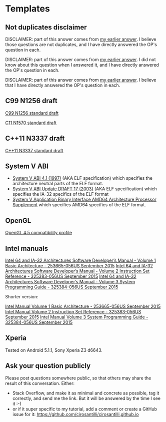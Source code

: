 # Templates

## Not duplicates disclaimer

DISCLAIMER: part of this answer comes from [my earlier answer](). I believe those questions are not duplicates, and I have directly answered the OP's question in each.

DISCLAIMER: part of this answer comes from [my earlier answer](). I did not know about this question when I answered it, and I have directly answered the OP's question in each.

DISCLAIMER: part of this answer comes from [my earlier answer](). I believe that I have directly answered the OP's question in each. 

## C99 N1256 draft

[C99 N1256 standard draft](http://www.open-std.org/JTC1/SC22/WG14/www/docs/n1256.pdf)

[C11 N1570 standard draft](http://www.open-std.org/jtc1/sc22/wg14/www/docs/n1570.pdf)

## C++11 N3337 draft

[C++11 N3337 standard draft](http://www.open-std.org/jtc1/sc22/wg21/docs/papers/2012/n3337.pdf)

## System V ABI

- [System V ABI 4.1 (1997)](http://www.sco.com/developers/devspecs/gabi41.pdf) (AKA ELF specification) which specifies the architecture neutral parts of the ELF format.
- [System V ABI Update DRAFT 17 (2003)](http://www.sco.com/developers/gabi/2003-12-17/contents.html) (AKA ELF specification) which specifies the IA-32 specifics of the ELF format
- [System V Application Binary Interface AMD64 Architecture Processor Supplement](http://refspecs.linuxbase.org/elf/x86_64-abi-0.98.pdf) which specifies AMD64 specifics of the ELF format.

## OpenGL

[OpenGL 4.5 compatibility profile](https://www.opengl.org/registry/doc/glspec45.compatibility.pdf)

## Intel manuals

[Intel 64 and IA-32 Architectures Software Developer’s Manual - Volume 1 Basic Architecture -  253665-056US September 2015](https://web.archive.org/web/20151025081316/http://www.intel.com/content/dam/www/public/us/en/documents/manuals/64-ia-32-architectures-software-developer-vol-1-manual.pdf)
[Intel 64 and IA-32 Architectures Software Developer’s Manual - Volume 2 Instruction Set Reference - 325383-056US September 2015](https://web.archive.org/web/20151025081307/http://www.intel.com/content/dam/www/public/us/en/documents/manuals/64-ia-32-architectures-software-developer-instruction-set-reference-manual-325383.pdf)
[Intel 64 and IA-32 Architectures Software Developer’s Manual - Volume 3 System Programming Guide - 325384-056US September 2015](https://web.archive.org/web/20151025081259/http://www.intel.com/content/dam/www/public/us/en/documents/manuals/64-ia-32-architectures-software-developer-system-programming-manual-325384.pdf)

Shorter version:

[Intel Manual Volume 1 Basic Architecture -  253665-056US September 2015](https://web.archive.org/web/20151025081316/http://www.intel.com/content/dam/www/public/us/en/documents/manuals/64-ia-32-architectures-software-developer-vol-1-manual.pdf)
[Intel Manual Volume 2 Instruction Set Reference - 325383-056US September 2015](https://web.archive.org/web/20151025081307/http://www.intel.com/content/dam/www/public/us/en/documents/manuals/64-ia-32-architectures-software-developer-instruction-set-reference-manual-325383.pdf)
[Intel Manual Volume 3 System Programming Guide - 325384-056US September 2015](https://web.archive.org/web/20151025081259/http://www.intel.com/content/dam/www/public/us/en/documents/manuals/64-ia-32-architectures-software-developer-system-programming-manual-325384.pdf)

## Xperia

Tested on Android 5.1.1, Sony Xperia Z3 d6643.

## Ask your question publicly

Please post questions somewhere public, so that others may share the result of this conversation. Either:

- Stack Overflow, and make it as minimal and concrete as possible, tag it correctly, and send me the link. But it will be answered by the time I see it :-)
- or if it super specific to my tutorial, add a comment or create a GitHub issue for it: https://github.com/cirosantilli/cirosantilli.github.io
